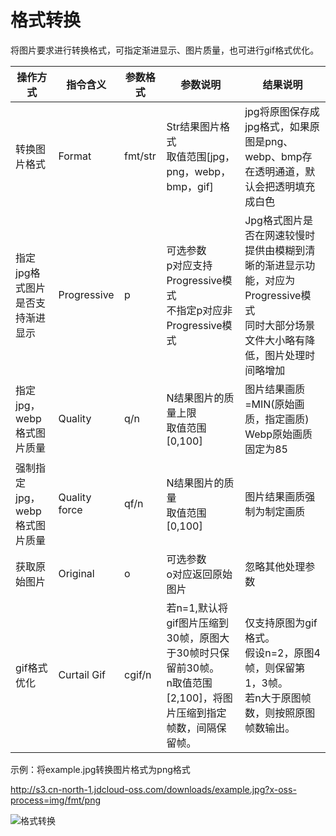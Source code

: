 # 格式转换

将图片要求进行转换格式，可指定渐进显示、图片质量，也可进行gif格式优化。

|操作方式|指令含义|参数格式|参数说明|结果说明|
|-|-|-|-|-|
|转换图片格式|Format|fmt/str|Str结果图片格式<br>取值范围[jpg，png，webp，bmp，gif]|jpg将原图保存成jpg格式，如果原图是png、webp、bmp存在透明通道，默认会把透明填充成白色|
|指定jpg格式图片是否支持渐进显示|Progressive|p|可选参数<br>p对应支持Progressive模式<br>不指定p对应非Progressive模式|Jpg格式图片是否在网速较慢时提供由模糊到清晰的渐进显示功能，对应为Progressive模式<br>同时大部分场景文件大小略有降低，图片处理时间略增加|
|指定jpg，webp格式图片质量|Quality|q/n|N结果图片的质量上限<br>取值范围[0,100]|图片结果画质=MIN(原始画质，指定画质)<br>Webp原始画质固定为85|
|强制指定jpg，webp格式图片质量|Quality force|qf/n|N结果图片的质量<br>取值范围[0,100]|图片结果画质强制为制定画质|
|获取原始图片|Original|o|可选参数<br>o对应返回原始图片|忽略其他处理参数|
|gif格式优化|Curtail Gif|cgif/n|若n=1,默认将gif图片压缩到30帧，原图大于30帧时只保留前30帧。<br>n取值范围[2,100]，将图片压缩到指定帧数，间隔保留帧。|仅支持原图为gif格式。<br>假设n=2，原图4帧，则保留第1，3帧。<br>若n大于原图帧数，则按照原图帧数输出。|

示例：将example.jpg转换图片格式为png格式

http://s3.cn-north-1.jdcloud-oss.com/downloads/example.jpg?x-oss-process=img/fmt/png

![格式转换](https://github.com/jdcloudcom/cn/blob/edit/image/Object-Storage-Service/OSS-061.png)
